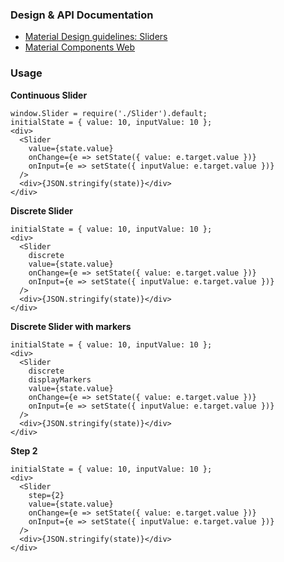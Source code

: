 ### Design & API Documentation

- [Material Design guidelines: Sliders](https://material.io/guidelines/components/sliders.html)
- [Material Components Web](https://material.io/components/web/catalog/input-controls/sliders/)

### Usage

**Continuous Slider**

```
window.Slider = require('./Slider').default;
initialState = { value: 10, inputValue: 10 };
<div>
  <Slider
    value={state.value}
    onChange={e => setState({ value: e.target.value })}
    onInput={e => setState({ inputValue: e.target.value })}
  />
  <div>{JSON.stringify(state)}</div>
</div>
```

**Discrete Slider**

```
initialState = { value: 10, inputValue: 10 };
<div>
  <Slider
    discrete
    value={state.value}
    onChange={e => setState({ value: e.target.value })}
    onInput={e => setState({ inputValue: e.target.value })}
  />
  <div>{JSON.stringify(state)}</div>
</div>
```

**Discrete Slider with markers**

```
initialState = { value: 10, inputValue: 10 };
<div>
  <Slider
    discrete
    displayMarkers
    value={state.value}
    onChange={e => setState({ value: e.target.value })}
    onInput={e => setState({ inputValue: e.target.value })}
  />
  <div>{JSON.stringify(state)}</div>
</div>
```

**Step 2**

```
initialState = { value: 10, inputValue: 10 };
<div>
  <Slider
    step={2}
    value={state.value}
    onChange={e => setState({ value: e.target.value })}
    onInput={e => setState({ inputValue: e.target.value })}
  />
  <div>{JSON.stringify(state)}</div>
</div>
```
